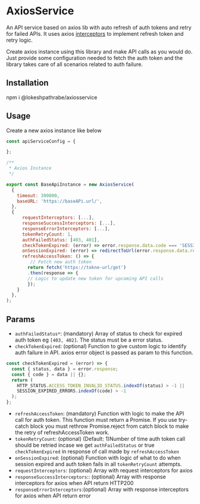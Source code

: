 # AxiosService

An API service based on axios lib with auto refresh of auth tokens and retry for failed APIs. It uses axios [interceptors](https://github.com/axios/axios#interceptors) to implement refresh token and retry logic.

Create axios instance using this library and make API calls as you would do. Just provide some configuration needed to fetch the auth token and the library takes care of all scenarios related to auth failure.

## Installation

npm i @lokeshpathrabe/axiosservice

## Usage

Create a new axios instance like below

```js
const apiServiceConfig = {

};

/**
 * Axios Instance
 */

export const BaseApiInstance = new AxiosService(
  {
    timeout: 300000,
    baseURL: 'https://baseAPi.url/',
  },
  {
	  requestInterceptors: [...],
	  responseSuccessInterceptors: [...],
	  responseErrorInterceptors: [...],
	  tokenRetryCount: 1,
	  authFailedStatus: [403, 401],
	  checkTokenExpired: (error) => error.response.data.code === 'SESSION_EXPIRED'
	  onSessionExpired: (error) => redirectToUrl(error.response.data.redirectUrl)
	  refreshAccessToken: () => {
		 // Fetch new auth token
		return fetch('https://tokne-url/get')
		.then(response => {
		// Logic to update new token for upcoming API calls
		});
	}
  },
);
```

## Params

- `authFailedStatus*`: (mandatory) Array of status to check for expired auth token eg `[403, 402]`. The status must be a error status.
- `checkTokenExpired`: (optional) Function to give custom logic to identify auth failure in API. axios error object is passed as param to this function.

```js
const checkTokenExpired = (error) => {
  const { status, data } = error.response;
  const { code } = data || {};
  return (
    HTTP_STATUS.ACCESS_TOKEN_INVALID_STATUS.indexOf(status) > -1 ||
    SESSION_EXPIRED_ERRORS.indexOf(code) > -1
  );
};
```

- `refreshAccessToken`: (mandatory) Function with logic to make the API call for auth token. This function must return a Promise. If you use try-catch block you must rethrow Promise.reject from catch block to make the retry of refreshAccessToken work.
- `tokenRetryCount`: (optional) (Default: 1)Number of time auth token call should be retried incase we get `authFailedStatus` or true `checkTokenExpired` in response of call made by `refreshAccessToken`
- `onSessionExpired`: (optional) Function with logic of what to do when session expired and auth token fails in all `tokenRetryCount` attempts.
- `requestInterceptors`: (optional) Array with request interceptors for axios
- `responseSuccessInterceptors`:: (optional) Array with response interceptors for axios when API return HTTP200
- `responseErrorInterceptors`:(optional) Array with response interceptors for axios when API return error
